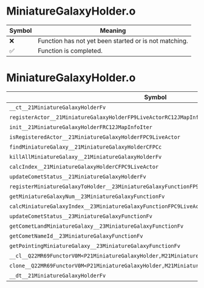 # MiniatureGalaxyHolder.o
| Symbol | Meaning 
| ------------- | ------------- 
| :x: | Function has not yet been started or is not matching. 
| :white_check_mark: | Function is completed. 


# MiniatureGalaxyHolder.o
| Symbol | Decompiled? |
| ------------- | ------------- |
| `__ct__21MiniatureGalaxyHolderFv` | :x: |
| `registerActor__21MiniatureGalaxyHolderFP9LiveActorRC12JMapInfoIter` | :x: |
| `init__21MiniatureGalaxyHolderFRC12JMapInfoIter` | :x: |
| `isRegisteredActor__21MiniatureGalaxyHolderFPC9LiveActor` | :x: |
| `findMiniatureGalaxy__21MiniatureGalaxyHolderCFPCc` | :x: |
| `killAllMiniatureGalaxy__21MiniatureGalaxyHolderFv` | :x: |
| `calcIndex__21MiniatureGalaxyHolderCFPC9LiveActor` | :x: |
| `updateCometStatus__21MiniatureGalaxyHolderFv` | :x: |
| `registerMiniatureGalaxyToHolder__23MiniatureGalaxyFunctionFP9LiveActorRC12JMapInfoIter` | :x: |
| `getMiniatureGalaxyNum__23MiniatureGalaxyFunctionFv` | :x: |
| `calcMiniatureGalaxyIndex__23MiniatureGalaxyFunctionFPC9LiveActor` | :x: |
| `updateCometStatus__23MiniatureGalaxyFunctionFv` | :x: |
| `getCometLandMiniatureGalaxy__23MiniatureGalaxyFunctionFv` | :x: |
| `getCometNameId__23MiniatureGalaxyFunctionFv` | :x: |
| `getPointingMiniatureGalaxy__23MiniatureGalaxyFunctionFv` | :x: |
| `__cl__Q22MR69FunctorV0M<P21MiniatureGalaxyHolder,M21MiniatureGalaxyHolderFPCvPv_v>CFv` | :x: |
| `clone__Q22MR69FunctorV0M<P21MiniatureGalaxyHolder,M21MiniatureGalaxyHolderFPCvPv_v>CFP7JKRHeap` | :x: |
| `__dt__21MiniatureGalaxyHolderFv` | :x: |
